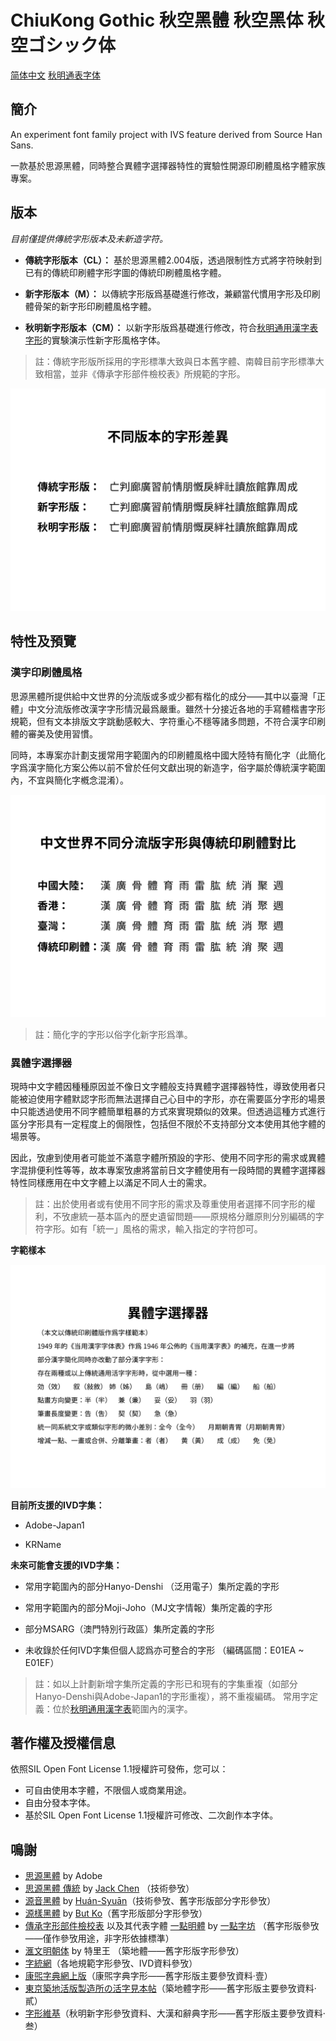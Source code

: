 # ChiuKong Gothic 秋空黑體 秋空黑体 秋空ゴシック体
[简体中文]() [秋明通表字体]()
## 簡介
An experiment font family project with IVS feature derived from Source Han Sans.

一款基於思源黑體，同時整合異體字選擇器特性的實驗性開源印刷體風格字體家族專案。

## 版本
  _目前僅提供傳統字形版本及未新造字符。_

- **傳統字形版本（CL）：** 基於思源黑體2.004版，透過限制性方式將字符映射到已有的傳統印刷體字形字圖的傳統印刷體風格字體。

- **新字形版本（M）：** 以傳統字形版爲基礎進行修改，兼顧當代慣用字形及印刷體骨架的新字形印刷體風格字體。

- **秋明新字形版本（CM）：** 以新字形版爲基礎進行修改，符合[秋明通用漢字表字形](https://glyphwiki.org/wiki/Group:chiuming-neko_cm-chara-list)的󠄀實験演示性新字形風格字体。

>註：傳統字形版所採用的字形標準大致與日本舊字體、南韓目前字形標準大致相當，並非《傳承字形部件檢校表》所規範的字形。

![diff1](https://github.com/ChiuMing-Neko/ChiuKongGothic/blob/main/images/diff1.png)

## 特性及預覽

### 漢字印刷體風格

思源黑體所提供給中文世界的分流版或多或少都有楷化的成分——其中以臺灣「正體」中文分流版修改漢字字形情況最爲嚴重。雖然十分接近各地的手寫體楷書字形規範，但有文本排版文字跳動感較大、字符重心不穩等諸多問題，不符合漢字印刷體的審美及使用習慣。

同時，本專案亦計劃支援常用字範圍內的印刷體風格中國大陸特有簡化字（此簡化字爲漢字簡化方案公佈以前不曾於任何文獻出現的新造字，俗字屬於傳統漢字範圍內，不宜與簡化字槪念混淆）。

![diff2](https://github.com/ChiuMing-Neko/ChiuKongGothic/blob/main/images/diff2.png)

>註：簡化字的字形以俗字化新字形爲準。

### 異體字選擇器

現時中文字體因種種原因並不像日文字體般支持異體字選擇器特性，導致使用者只能被迫使用字體默認字形而無法選擇自己心目中的字形，亦在需要區分字形的場景中只能透過使用不同字體簡單粗暴的方式來實現類似的效果。但透過這種方式進行區分字形具有一定程度上的侷限性，包括但不限於不支持部分文本使用其他字體的場景等。

因此，攷慮到使用者可能並不滿意字體所預設的字形、使用不同字形的需求或異體字混排便利性等等，故本專案攷慮將當前日文字體使用有一段時間的異體字選擇器特性同樣應用在中文字體上以滿足不同人士的需求。


>註：出於使用者或有使用不同字形的需求及尊重使用者選擇不同字形的權利，不攷慮統一基本區內的歷史遺留問題——原規格分離原則分別編碼的字符字形。如有「統一」風格的需求，輸入指定的字符卽可。

**字範樣本**

![IVS-Sample](https://github.com/ChiuMing-Neko/ChiuKongGothic/blob/main/images/IVS-sample.png)

**目前所支援的IVD字集：**

- Adobe-Japan1

- KRName

**未來可能會支援的IVD字集：**

- 常用字範圍內的部分Hanyo-Denshi （泛用電子）集所定義的字形

- 常用字範圍內的部分Moji-Joho（MJ文字情報）集所定義的字形

- 部分MSARG（澳門特別行政區）集所定義的字形

- 未收錄於任何IVD字集但個人認爲亦可整合的字形 （編碼區間：E01EA ~ E01EF）


> 註：如以上計劃新增字集所定義的字形已和現有的字集重複（如部分Hanyo-Denshi與Adobe-Japan1的字形重複），將不重複編碼。
> 常用字定義：位於[秋明通用漢字表](https://glyphwiki.org/wiki/Group:chiuming-neko_cm-chara-list)範圍內的漢字。


## 著作權及授權信息
依照SIL Open Font License 1.1授權許可發佈，您可以：
- 可自由使用本字體，不限個人或商業用途。
- 自由分發本字体。
- 基於SIL Open Font License 1.1授權許可修改、二次創作本字体。

## 鳴謝
- [思源黑體](https://github.com/adobe-fonts/source-han-sans) by Adobe
- [思源黑體 傳統](https://github.com/redchenjs/source-han-sans-classic) by [Jack Chen](https://github.com/redchenjs) （技術參攷）
- [源音黑體](https://github.com/MoneMizuno/Genne-Gothic) by [Huán-Syuān](https://github.com/MoneMizuno)（技術參攷、舊字形版部分字形參攷）
- [源樣黑體](https://github.com/ButTaiwan/genyog-font) by [But Ko](https://github.com/ButTaiwan)（舊字形版部分字形參攷）
- [傳承字形部件檢校表](https://github.com/ichitenfont/inheritedglyphs) 以及其代表字體 [一點明體](https://github.com/ichitenfont/I.Ming) by [一點字坊](https://github.com/ichitenfont) （舊字形版參攷——僅作參攷用途，非字形依據標準）
- [滙文明朝体](https://zhuanlan.zhihu.com/p/344103391) by 特里王 （築地體——舊字形版字形參攷）
- [字統網](http://zi.tools)（各地規範字形參攷、IVD資料參攷）
- [康煕字典網上版](https://www.kangxizidian.com/)（康煕字典字形——舊字形版主要參攷資料·壹）
- [東京築地活版製造所の活字見本帖](http://www.asahi-net.or.jp/~sd5a-ucd/Tsukiji-5go-S11-Specimenbook.html)（築地體字形——舊字形版主要參攷資料·貳）
- [字形維基](https://glyphwiki.org/)（秋明新字形參攷資料、大漢和辭典字形——舊字形版主要參攷資料·叁）
